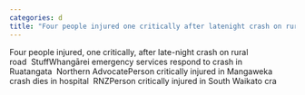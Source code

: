 ```yaml
---
categories: d
title: "Four people injured one critically after latenight crash on rural road  Stuff"
---
```

Four people injured, one critically, after late-night crash on rural road&nbsp;&nbsp;StuffWhangārei emergency services respond to crash in Ruatangata&nbsp;&nbsp;Northern AdvocatePerson critically injured in Mangaweka crash dies in hospital&nbsp;&nbsp;RNZPerson critically injured in South Waikato cra
